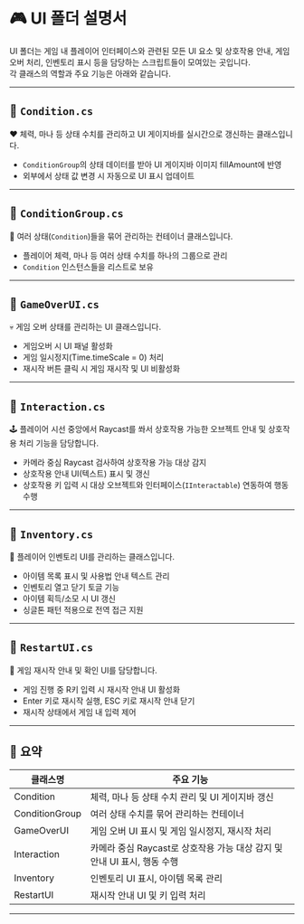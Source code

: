 # 🎮 UI 폴더 설명서

UI 폴더는 게임 내 플레이어 인터페이스와 관련된 모든 UI 요소 및 상호작용 안내, 게임 오버 처리, 인벤토리 표시 등을 담당하는 스크립트들이 모여있는 곳입니다.  
각 클래스의 역할과 주요 기능은 아래와 같습니다.

---

## 🔹 `Condition.cs`
❤️ 체력, 마나 등 상태 수치를 관리하고 UI 게이지바를 실시간으로 갱신하는 클래스입니다.

- `ConditionGroup`의 상태 데이터를 받아 UI 게이지바 이미지 fillAmount에 반영
- 외부에서 상태 값 변경 시 자동으로 UI 표시 업데이트

---

## 🔹 `ConditionGroup.cs`
🧩 여러 상태(`Condition`)들을 묶어 관리하는 컨테이너 클래스입니다.

- 플레이어 체력, 마나 등 여러 상태 수치를 하나의 그룹으로 관리
- `Condition` 인스턴스들을 리스트로 보유

---

## 🔹 `GameOverUI.cs`
💀 게임 오버 상태를 관리하는 UI 클래스입니다.

- 게임오버 시 UI 패널 활성화
- 게임 일시정지(Time.timeScale = 0) 처리
- 재시작 버튼 클릭 시 게임 재시작 및 UI 비활성화

---

## 🔹 `Interaction.cs`
🕹 플레이어 시선 중앙에서 Raycast를 쏴서 상호작용 가능한 오브젝트 안내 및 상호작용 처리 기능을 담당합니다.

- 카메라 중심 Raycast 검사하여 상호작용 가능 대상 감지
- 상호작용 안내 UI(텍스트) 표시 및 갱신
- 상호작용 키 입력 시 대상 오브젝트와 인터페이스(`IInteractable`) 연동하여 행동 수행

---

## 🔹 `Inventory.cs`
🎒 플레이어 인벤토리 UI를 관리하는 클래스입니다.

- 아이템 목록 표시 및 사용법 안내 텍스트 관리
- 인벤토리 열고 닫기 토글 기능
- 아이템 획득/소모 시 UI 갱신
- 싱글톤 패턴 적용으로 전역 접근 지원

---

## 🔹 `RestartUI.cs`
🔄 게임 재시작 안내 및 확인 UI를 담당합니다.

- 게임 진행 중 R키 입력 시 재시작 안내 UI 활성화
- Enter 키로 재시작 실행, ESC 키로 재시작 안내 닫기
- 재시작 상태에서 게임 내 입력 제어

---

## 🧩 요약

| 클래스명          | 주요 기능                                 |
|-----------------|---------------------------------------|
| Condition       | 체력, 마나 등 상태 수치 관리 및 UI 게이지바 갱신        |
| ConditionGroup  | 여러 상태 수치를 묶어 관리하는 컨테이너                |
| GameOverUI      | 게임 오버 UI 표시 및 게임 일시정지, 재시작 처리         |
| Interaction     | 카메라 중심 Raycast로 상호작용 가능 대상 감지 및 안내 UI 표시, 행동 수행 |
| Inventory       | 인벤토리 UI 표시, 아이템 목록 관리                 |
| RestartUI       | 재시작 안내 UI 및 키 입력 처리                   |

---
